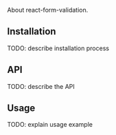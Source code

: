 About react-form-validation.

## Installation

TODO: describe installation process

## API

TODO: describe the API

## Usage

TODO: explain usage example